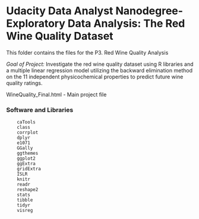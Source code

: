 # Udacity Data Analyst Nanodegree- Exploratory Data Analysis: The Red Wine Quality Dataset

This folder contains the files for the P3. Red Wine Quality Analysis

*Goal of Project:* Investigate the red wine quality dataset using R libraries and a multiple linear regression model utilizing
the backward elimination method on the 11 independent physicochemical properties to predict future wine quality ratings. 

WineQuality_Final.html - Main project file

### Software and Libraries
        caTools
        class
        corrplot
        dplyr
        e1071
        GGally 
        ggthemes
        ggplot2
        ggExtra
        gridExtra
        ISLR
        knitr
        readr
        reshape2
        stats
        tibble
        tidyr
        visreg
